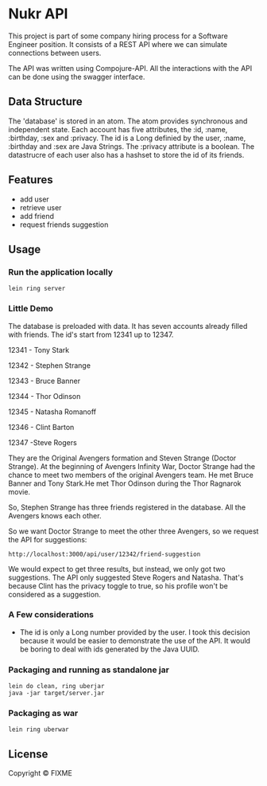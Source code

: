 # Nukr API

This project is part of some company hiring process for a Software Engineer position. It consists of a REST API 
where we can simulate connections between users.

The API was written using Compojure-API. All the interactions with the API can be done using the swagger interface.

## Data Structure

The 'database' is stored in an atom. The atom provides synchronous and independent state. Each account has five attributes, the :id, :name, :birthday, :sex and :privacy. The id is a Long definied by the user, :name, :birthday and :sex are Java Strings. The :privacy attribute is a boolean. The datastrucre of each user also has a hashset to store the id of its friends.

## Features

* add user
* retrieve user
* add friend
* request friends suggestion

## Usage

### Run the application locally

`lein ring server`

### Little Demo

The database is preloaded with data. It has seven accounts already filled with friends. 
The id's start from 12341 up to 12347. 

12341 - Tony Stark

12342 - Stephen Strange

12343 - Bruce Banner

12344 - Thor Odinson

12345 - Natasha Romanoff

12346 - Clint Barton

12347 -Steve Rogers

They are the Original Avengers formation and Steven Strange (Doctor Strange). 
At the beginning of Avengers Infinity War, Doctor Strange had the chance to meet two members of the original Avengers
team. He met Bruce Banner and Tony Stark.He met Thor Odinson during the Thor Ragnarok movie.

So, Stephen Strange has three friends registered in the database. All the Avengers knows each other.

So we want Doctor Strange to meet the other three Avengers, so we request the API for suggestions:

`http://localhost:3000/api/user/12342/friend-suggestion`

We would expect to get three results, but instead, we only got two suggestions. The API only
suggested Steve Rogers and Natasha. That's because Clint has the privacy toggle to true, so his
profile won't be considered as a suggestion.


### A Few considerations

* The id is only a Long number provided by the user. I took this decision because it would be easier
to demonstrate the use of the API. It would be boring to deal with ids generated by the Java UUID.

### Packaging and running as standalone jar

```
lein do clean, ring uberjar
java -jar target/server.jar
```

### Packaging as war

`lein ring uberwar`

## License

Copyright ©  FIXME
